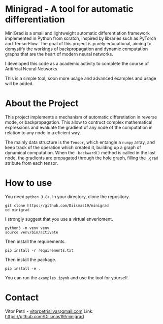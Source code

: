 # Minigrad - A tool for automatic differentiation

MiniGrad is a small and lightweight automatic differentiation framework implemented in Python from scratch, inspired by libraries such as PyTorch and TensorFlow. The goal of this project is purely educational, aiming to demystify the workings of backpropagation and dynamic computation graphs that are the heart of modern neural networks.

I developed this code as a academic activity to complete the course of Aritifcial Neural Networks.

This is a simple tool, soon more usage and advanced examples and usage will be added.

# About the Project

This project implements a mechanism of automatic differetiation in reverse mode, or backpropagation. This allow to contruct complex mathematical expressions and evaluate the gradient of any node of the computation in relation to any node in a eficient way.

The mainly data structure is the `Tensor`, which entangle a `numpy` array, and keep track of the operation which created it, building up a graph of dynamical computation. When the `.backward()` method is called in the last node, the gradients are propagated through the hole graph, filling the `.grad` atribute from each tensor.

# How to use

You need `python 3.8+`. In your directory, clone the repository.
```
git clone https://github.com/Diismas19/minigrad
cd minigrad
```
I strongly suggest that you use a virtual enverioment.
```
python3 -m venv venv
source venv/bin/activate
```
Then install the requirements.
```
pip install -r requirements.txt
```
Then install the package.
```
pip install -e .
```
You can run the `examples.ipynb` and use the tool for yourself.

# Contact

Vitor Petri - vitorpetrisilva@gmail.com
Link: https://github.com/Diismas19/minigrad
